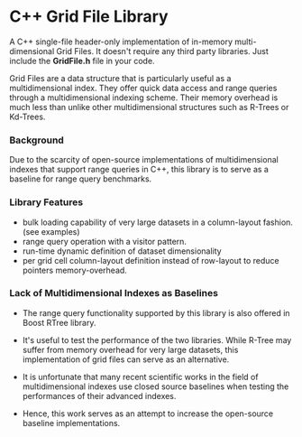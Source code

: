 # C++ Grid File Library

A C++ single-file header-only implementation of in-memory multi-dimensional Grid Files. It doesn't require any  third party libraries. Just include the **GridFile.h** file in your code.

Grid Files are a data structure that is particularly useful as a multidimensional index. They offer quick data access and range queries through a multidimensional indexing scheme. Their memory overhead is much less than unlike other multidimensional structures such as R-Trees or Kd-Trees.

### Background
Due to the scarcity of open-source implementations of multidimensional indexes that support range queries in C++, this library is to serve as a baseline for range query benchmarks. 


### Library Features
- bulk loading capability of very large datasets in a column-layout fashion. (see examples)
- range query operation with a visitor pattern.
- run-time dynamic definition of dataset dimensionality
- per grid cell column-layout definition instead of row-layout to reduce pointers memory-overhead.

### Lack of Multidimensional Indexes as Baselines
- The range query functionality supported by this library is also offered in Boost RTree library.
- It's useful to test the performance of the two libraries. While R-Tree may suffer from memory overhead for very large datasets, this implementation of grid files can serve as an alternative.

- It is unfortunate that many recent scientific works in the field of multidimensional indexes use closed source baselines when testing the performances of their advanced indexes. 
- Hence, this work serves as an attempt to increase the open-source baseline implementations.

